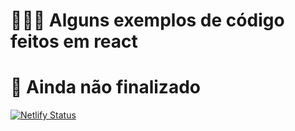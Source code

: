 # 👨🏽‍💻 Alguns exemplos de código feitos em react
# 🚧 Ainda não finalizado



[![Netlify Status](https://api.netlify.com/api/v1/badges/69db0dc8-fc31-4ec8-9502-bd7b2620ed57/deploy-status)](https://app.netlify.com/sites/react-examples-jals/deploys)